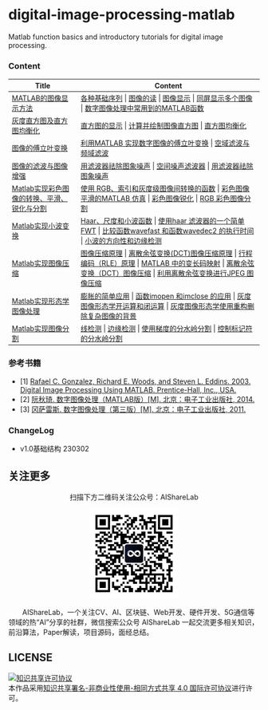 # digital-image-processing-matlab

Matlab function basics and introductory tutorials for digital image processing.

### Content

| Title                                                        | Content                                                      |
| ------------------------------------------------------------ | ------------------------------------------------------------ |
| [MATLAB的图像显示方法](https://github.com/timerring/digital-image-processing-matlab/blob/main/01_image_display_method_of_matlab.md) | [各种基础序列](https://github.com/timerring/digital-image-processing-matlab/blob/main/01_image_display_method_of_matlab.md#1单位冲击响应序列)  \|  [图像的读](https://github.com/timerring/digital-image-processing-matlab/blob/main/01_image_display_method_of_matlab.md#1图像的读)  \|  [图像显示](https://github.com/timerring/digital-image-processing-matlab/blob/main/01_image_display_method_of_matlab.md#1图像显示)  \|  [同屏显示多个图像](https://github.com/timerring/digital-image-processing-matlab/blob/main/01_image_display_method_of_matlab.md#2同屏显示多个图像)  \|  [数字图像处理中常用到的MATLAB函数](https://github.com/timerring/digital-image-processing-matlab/blob/main/01_image_display_method_of_matlab.md#3数字图像处理中常用到的matlab函数) |
| [灰度直方图及直方图均衡化](https://github.com/timerring/digital-image-processing-matlab/blob/main/02_gray_histogram_and_histogram_equalization.md) | [直方图的显示](https://github.com/timerring/digital-image-processing-matlab/blob/main/02_gray_histogram_and_histogram_equalization.md#1直方图的显示)  \|  [计算并绘制图像直方图](https://github.com/timerring/digital-image-processing-matlab/blob/main/02_gray_histogram_and_histogram_equalization.md#2计算并绘制图像直方图)  \|  [直方图均衡化](https://github.com/timerring/digital-image-processing-matlab/blob/main/02_gray_histogram_and_histogram_equalization.md#3直方图均衡化) |
| [图像的傅立叶变换](https://github.com/timerring/digital-image-processing-matlab/blob/main/03_fourier_transform_of_an_image.md) | [利用MATLAB 实现数字图像的傅立叶变换](https://github.com/timerring/digital-image-processing-matlab/blob/main/03_fourier_transform_of_an_image.md#利用matlab-实现数字图像的傅立叶变换)  \|  [空域滤波与频域滤波](https://github.com/timerring/digital-image-processing-matlab/blob/main/03_fourier_transform_of_an_image.md#空域滤波与频域滤波) |
| [图像的滤波与图像增强](https://github.com/timerring/digital-image-processing-matlab/blob/main/04_image_filtering_and_image_enhancement.md) | [用滤波器祛除图象噪声](https://github.com/timerring/digital-image-processing-matlab/blob/main/04_image_filtering_and_image_enhancement.md#a-用滤波器祛除图象噪声)  \|  [空间噪声滤波器](https://github.com/timerring/digital-image-processing-matlab/blob/main/04_image_filtering_and_image_enhancement.md#b-空间噪声滤波器)  \|  [用滤波器祛除图象噪声](https://github.com/timerring/digital-image-processing-matlab/blob/main/04_image_filtering_and_image_enhancement.md#c用滤波器祛除图象噪声) |
| [Matlab实现彩色图像的转换、平滑、锐化与分割](https://github.com/timerring/digital-image-processing-matlab/blob/main/05_conversion_smoothing_sharpening_and_segmentation_of_color_images.md) | [使用 RGB、索引和灰度级图像间转换的函数](https://github.com/timerring/digital-image-processing-matlab/blob/main/05_conversion_smoothing_sharpening_and_segmentation_of_color_images.md#1使用-rgb索引和灰度级图像间转换的函数)  \|  [彩色图像平滑的MATLAB 仿真](https://github.com/timerring/digital-image-processing-matlab/blob/main/05_conversion_smoothing_sharpening_and_segmentation_of_color_images.md#2掌握彩色图像平滑的matlab-仿真)  \|  [彩色图像锐化](https://github.com/timerring/digital-image-processing-matlab/blob/main/05_conversion_smoothing_sharpening_and_segmentation_of_color_images.md#3彩色图像锐化)  \|  [RGB 彩色图像分割](https://github.com/timerring/digital-image-processing-matlab/blob/main/05_conversion_smoothing_sharpening_and_segmentation_of_color_images.md#4rgb-彩色图像分割) |
| [Matlab实现小波变换](https://github.com/timerring/digital-image-processing-matlab/blob/main/06_matlab_implements_wavelet_transform.md) | [Haar、尺度和小波函数](https://github.com/timerring/digital-image-processing-matlab/blob/main/06_matlab_implements_wavelet_transform.md#haar尺度和小波函数)  \|  [使用haar 滤波器的一个简单FWT](https://github.com/timerring/digital-image-processing-matlab/blob/main/06_matlab_implements_wavelet_transform.md#使用haar-滤波器的一个简单fwt)  \|  [比较函数wavefast 和函数wavedec2 的执行时间](https://github.com/timerring/digital-image-processing-matlab/blob/main/06_matlab_implements_wavelet_transform.md#比较函数wavefast-和函数wavedec2-的执行时间)  \|  [小波的方向性和边缘检测](https://github.com/timerring/digital-image-processing-matlab/blob/main/06_matlab_implements_wavelet_transform.md#小波的方向性和边缘检测) |
| [Matlab实现图像压缩](https://github.com/timerring/digital-image-processing-matlab/blob/main/07_matlab_implements_image_compression.md) | [图像压缩原理](https://github.com/timerring/digital-image-processing-matlab/blob/main/07_matlab_implements_image_compression.md#图像压缩原理)  \|  [离散余弦变换(DCT)图像压缩原理](https://github.com/timerring/digital-image-processing-matlab/blob/main/07_matlab_implements_image_compression.md#离散余弦变换dct图像压缩原理)  \|  [行程编码（RLE）原理](https://github.com/timerring/digital-image-processing-matlab/blob/main/07_matlab_implements_image_compression.md#行程编码rle原理)  \|  [MATLAB 中的变长码映射](https://github.com/timerring/digital-image-processing-matlab/blob/main/07_matlab_implements_image_compression.md#matlab-中的变长码映射)  \|  [离散余弦变换（DCT）图像压缩](https://github.com/timerring/digital-image-processing-matlab/blob/main/07_matlab_implements_image_compression.md#离散余弦变换dct图像压缩)  \|  [利用离散余弦变换进行JPEG 图像压缩](https://github.com/timerring/digital-image-processing-matlab/blob/main/07_matlab_implements_image_compression.md#利用离散余弦变换进行jpeg-图像压缩) |
| [Matlab实现形态学图像处理](https://github.com/timerring/digital-image-processing-matlab/blob/main/08_realization_of_morphological_image_processing_in_matlab.md) | [膨胀的简单应用](https://github.com/timerring/digital-image-processing-matlab/blob/main/08_realization_of_morphological_image_processing_in_matlab.md#膨胀的简单应用)  \|  [函数imopen 和imclose 的应用](https://github.com/timerring/digital-image-processing-matlab/blob/main/08_realization_of_morphological_image_processing_in_matlab.md#函数imopen-和imclose-的应用)  \|  [灰度图像形态学开运算和闭运算](https://github.com/timerring/digital-image-processing-matlab/blob/main/08_realization_of_morphological_image_processing_in_matlab.md#灰度图像形态学开运算和闭运算)  \|  [灰度图像形态学使用重构删除复杂图像的背景](https://github.com/timerring/digital-image-processing-matlab/blob/main/08_realization_of_morphological_image_processing_in_matlab.md#灰度图像形态学使用重构删除复杂图像的背景) |
| [Matlab实现图像分割](https://github.com/timerring/digital-image-processing-matlab/blob/main/09_matlab_implements_image_segmentation.md) | [线检测](https://github.com/timerring/digital-image-processing-matlab/blob/main/09_matlab_implements_image_segmentation.md#线检测)  \|  [边缘检测](https://github.com/timerring/digital-image-processing-matlab/blob/main/09_matlab_implements_image_segmentation.md#边缘检测)  \|  [使用梯度的分水岭分割](https://github.com/timerring/digital-image-processing-matlab/blob/main/09_matlab_implements_image_segmentation.md#使用梯度的分水岭分割)  \|  [控制标记符的分水岭分割](https://github.com/timerring/digital-image-processing-matlab/blob/main/09_matlab_implements_image_segmentation.md#控制标记符的分水岭分割) |

### 参考书籍

+ [1] [Rafael C. Gonzalez, Richard E. Woods, and Steven L. Eddins. 2003. Digital Image Processing Using MATLAB. Prentice-Hall, Inc., USA.](https://github.com/timerring/digital-image-processing-matlab/blob/main/reference/Digital_Image_Processing_Using_Matlab.pdf)
+ [2] [阮秋琦.  数字图像处理（MATLAB版）[M]. 北京：电子工业出版社,  2014.](https://github.com/timerring/digital-image-processing-matlab/blob/main/reference/Digital_Image_Processing_(MATLAB_version).pdf)
+ [3] [冈萨雷斯.  数字图像处理（第三版）[M]. 北京：电子工业出版社,  2011.](https://github.com/timerring/digital-image-processing-matlab/blob/main/reference/Digital_Image_Processing_(Third_Edition).pdf)

### ChangeLog

- v1.0基础结构 230302

## 关注更多

<div align=center>
<p>扫描下方二维码关注公众号：AIShareLab</p>
<img src="resources/qrcode.jpg" width = "180" height = "180">
</div>

&emsp;&emsp;AIShareLab，一个关注CV、AI、区块链、Web开发、硬件开发、5G通信等领域的热“AI”分享的社群，微信搜索公众号 AIShareLab 一起交流更多相关知识，前沿算法，Paper解读，项目源码，面经总结。﻿

## LICENSE

<a rel="license" href="http://creativecommons.org/licenses/by-nc-sa/4.0/"><img alt="知识共享许可协议" style="border-width:0" src="https://img.shields.io/badge/license-CC BY--NC--SA 4.0-lightgrey" /></a><br />本作品采用<a rel="license" href="http://creativecommons.org/licenses/by-nc-sa/4.0/">知识共享署名-非商业性使用-相同方式共享 4.0 国际许可协议</a>进行许可。
